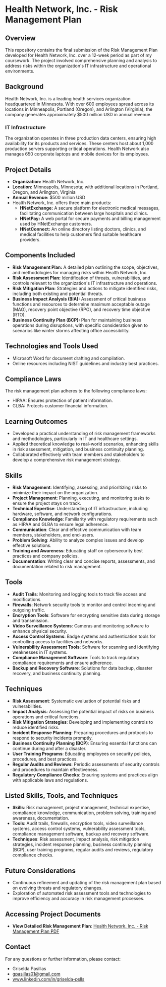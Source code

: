 #  Health Network, Inc. - Risk Management Plan

## Overview
This repository contains the final submission of the Risk Management Plan developed for Health Network, Inc. over a 12-week period as part of my coursework. The project involved comprehensive planning and analysis to address risks within the organization's IT infrastructure and operational environments.

## Background
Health Network, Inc. is a leading health services organization headquartered in Minnesota. With over 600 employees spread across its locations in Minneapolis, Portland (Oregon), and Arlington (Virginia), the company generates approximately $500 million USD in annual revenue.

### IT Infrastructure
The organization operates in three production data centers, ensuring high availability for its products and services. These centers host about 1,000 production servers supporting critical operations. Health Network also manages 650 corporate laptops and mobile devices for its employees.

## Project Details
- **Organization:** Health Network, Inc.
- **Location:** Minneapolis, Minnesota; with additional locations in Portland, Oregon, and Arlington, Virginia
- **Annual Revenue:** $500 million USD
- Health Network, Inc. offers three main products:
  - **HNetExchange:** A secure platform for electronic medical messages, facilitating communication between large hospitals and clinics.
  - **HNetPay:** A web portal for secure payments and billing management used by HNetExchange customers.
  - **HNetConnect:** An online directory listing doctors, clinics, and medical facilities to help customers find suitable healthcare providers.
  
## Components Included
- **Risk Management Plan:** A detailed plan outlining the scope, objectives, and methodologies for managing risks within Health Network, Inc.
- **Risk Assessment Plan:** Identification of threats, vulnerabilities, and controls relevant to the organization's IT infrastructure and operations.
- **Risk Mitigation Plan:** Strategies and actions to mitigate identified risks, including both existing and potential threats.
- **Business Impact Analysis (BIA):** Assessment of critical business functions and resources to determine maximum acceptable outage (MAO), recovery point objective (RPO), and recovery time objective (RTO).
- **Business Continuity Plan (BCP):** Plan for maintaining business operations during disruptions, with specific consideration given to scenarios like winter storms affecting office accessibility.

## Technologies and Tools Used
- Microsoft Word for document drafting and compilation.
- Online resources including NIST guidelines and industry best practices.

## Compliance Laws
The risk management plan adheres to the following compliance laws:
-	HIPAA: Ensures protection of patient information.
-	GLBA: Protects customer financial information.

## Learning Outcomes
- Developed a practical understanding of risk management frameworks and methodologies, particularly in IT and healthcare settings.
- Applied theoretical knowledge to real-world scenarios, enhancing skills in risk assessment, mitigation, and business continuity planning.
- Collaborated effectively with team members and stakeholders to develop a comprehensive risk management strategy.

## Skills
- **Risk Management**: Identifying, assessing, and prioritizing risks to minimize their impact on the organization.
- **Project Management**: Planning, executing, and monitoring tasks to ensure the project stays on track.
- **Technical Expertise**: Understanding of IT infrastructure, including hardware, software, and network configurations.
- **Compliance Knowledge**: Familiarity with regulatory requirements such as HIPAA and GLBA to ensure legal adherence.
- **Communication**: Clear and effective communication with team members, stakeholders, and end-users.
- **Problem Solving**: Ability to analyze complex issues and develop effective solutions.
- **Training and Awareness**: Educating staff on cybersecurity best practices and company policies.
- **Documentation**: Writing clear and concise reports, assessments, and documentation related to risk management.

## Tools
- **Audit Trails**: Monitoring and logging tools to track file access and modifications.
- **Firewalls**: Network security tools to monitor and control incoming and outgoing traffic.
- **Encryption Tools**: Software for encrypting sensitive data during storage and transmission.
- **Video Surveillance Systems**: Cameras and monitoring software to enhance physical security.
- **Access Control Systems**: Badge systems and authentication tools for controlling access to facilities and networks.
- **Vulnerability Assessment Tools**: Software for scanning and identifying weaknesses in IT systems.
- **Compliance Management Software**: Tools to track regulatory compliance requirements and ensure adherence.
- **Backup and Recovery Software**: Solutions for data backup, disaster recovery, and business continuity planning.

## Techniques
- **Risk Assessment**: Systematic evaluation of potential risks and vulnerabilities.
- **Impact Analysis**: Assessing the potential impact of risks on business operations and critical functions.
- **Risk Mitigation Strategies**: Developing and implementing controls to reduce identified risks.
- **Incident Response Planning**: Preparing procedures and protocols to respond to security incidents promptly.
- **Business Continuity Planning (BCP)**: Ensuring essential functions can continue during and after a disaster.
- **User Training Programs**: Educating employees on security policies, procedures, and best practices.
- **Regular Audits and Reviews**: Periodic assessments of security controls and procedures to maintain effectiveness.
- **Regulatory Compliance Checks**: Ensuring systems and practices align with applicable laws and regulations.


## Listed Skills, Tools, and Techniques
- **Skills**: Risk management, project management, technical expertise, compliance knowledge, communication, problem solving, training and awareness, documentation.
- **Tools**: Audit trails, firewalls, encryption tools, video surveillance systems, access control systems, vulnerability assessment tools, compliance management software, backup and recovery software.
- **Techniques**: Risk assessment, impact analysis, risk mitigation strategies, incident response planning, business continuity planning (BCP), user training programs, regular audits and reviews, regulatory compliance checks.
## Future Considerations
- Continuous refinement and updating of the risk management plan based on evolving threats and regulatory changes.
- Exploration of automated risk assessment tools and technologies to improve efficiency and accuracy in risk management processes.

 ## Accessing Project Documents
 - **View Detailed Risk Management Plan**:  [Health Network, Inc. - Risk Management Plan PDF](https://github.com/gpasillas01/CyberSec-Projects-/raw/main/Risk%20Management%20Plan/Risk%20Management%20Plan%20-%20Health%20Network%20INC) 

## Contact
 For any questions or further information, please contact: 
 - Griselda Pasillas
 - gpasillas01@gmail.com
 - www.linkedin.com/in/griselda-pslls
